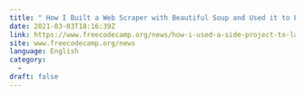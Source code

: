 ```yaml
---
title: " How I Built a Web Scraper with Beautiful Soup and Used it to Land My First Job "
date: 2021-03-03T18:16:39Z
link: https://www.freecodecamp.org/news/how-i-used-a-side-project-to-land-a-job/?utm_medium=RSS&utm_source=news.12bit.vn
site: www.freecodecamp.org/news
language: English
category:
  -   
draft: false
---
```

